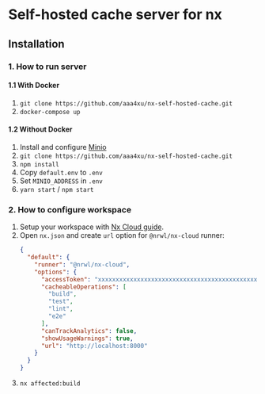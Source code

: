 # Self-hosted cache server for nx

## Installation
### 1. How to run server
#### 1.1 With Docker
1. `git clone https://github.com/aaa4xu/nx-self-hosted-cache.git`
4. `docker-compose up`

#### 1.2 Without Docker
1. Install and configure [Minio](https://min.io/download)
2. `git clone https://github.com/aaa4xu/nx-self-hosted-cache.git`
3. `npm install`
4. Copy `default.env` to `.env`
5. Set `MINIO_ADDRESS` in `.env`
6. `yarn start` / `npm start`

### 2. How to configure workspace
1. Setup your workspace with [Nx Cloud guide](https://nx.app/orgs/workspace-setup).
2. Open `nx.json` and create `url` option for `@nrwl/nx-cloud` runner:
    ```json
    {
      "default": {
        "runner": "@nrwl/nx-cloud",
        "options": {
          "accessToken": "xxxxxxxxxxxxxxxxxxxxxxxxxxxxxxxxxxxxxxxxxxxxxxxxxxxxxxxxxxxxxxxx",
          "cacheableOperations": [
            "build",
            "test",
            "lint",
            "e2e"
          ],
          "canTrackAnalytics": false,
          "showUsageWarnings": true,
          "url": "http://localhost:8000"
        }
      }
    }
    ```  
3. `nx affected:build`
